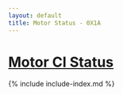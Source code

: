 ```yaml
---
layout: default
title: Motor Status - 0X1A
---
```


<div class="row">
    <div class="col-lg-12 section">
	<h1 class="section-heading"><a href="https://github.com/0X1A/motor">Motor CI Status</a></h1>
	{% include include-index.md %}
    </div>
</div>
